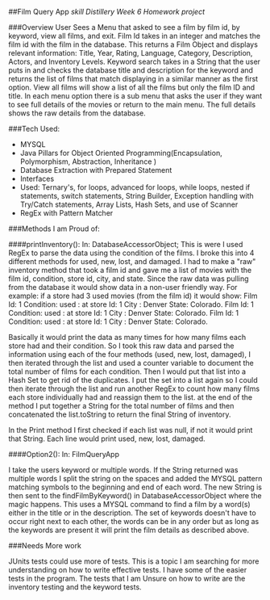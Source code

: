 ##Film Query App
_skill Distillery Week 6 Homework project_

###Overview
User Sees a Menu that asked to see a film by film id, by keyword, view all films, and exit. Film Id takes in an integer and matches the film id with the film in the database. This returns a Film Object and displays relevant information: Title, Year, Rating, Language, Category, Description, Actors, and Inventory Levels. Keyword search takes in a String that the user puts in and checks the database title and description for the keyword and returns the list of films that match displaying in a similar manner as the first option. View all films will show a list of all the films but only the film ID and title. In each menu option there is a sub menu that asks the user if they want to see full details of the movies or return to the main menu. The full details shows the raw details from the database.

###Tech Used:
* MYSQL
* Java Pillars for Object Oriented Programming(Encapsulation, Polymorphism, Abstraction, Inheritance )
* Database Extraction with Prepared Statement
* Interfaces
* Used: Ternary's, for loops, advanced for loops, while loops, nested if statements,
switch statements, String Builder, Exception handling with Try/Catch statements,
Array Lists, Hash Sets, and use of Scanner
* RegEx with Pattern Matcher

###Methods I am Proud of:

####printInventory():
In: DatabaseAccessorObject;
This is were I used RegEx to parse the data using the condition of the films. I broke this into 4 different methods for used, new, lost, and damaged. I had to make a "raw" inventory method that took a film id and gave me a list of movies with the  film id, condition, store id, city, and state. Since the raw data was pulling from the database it would show data in a non-user friendly way. For example: if a store had 3 used movies (from the film id) it would show:
Film Id: 1 Condition: used : at store Id: 1 City : Denver State: Colorado.
Film Id: 1 Condition: used : at store Id: 1 City : Denver State: Colorado.
Film Id: 1 Condition: used : at store Id: 1 City : Denver State: Colorado.

Basically it would print the data as many times for how many films each store had and their condition. So I took this raw data and parsed the information using each of the four methods (used, new, lost, damaged), I then iterated through the list and used a counter variable to document the total number of films for each condition. Then I would put that list into a Hash Set to get rid of the duplicates. I put the set into a list again so I could then iterate through the list and run another RegEx to count how many films each store individually had and reassign them to the list. at the end of the method I put together a String for the total number of films and then concatenated the list.toString to return the final String of inventory.

In the Print method I first checked if each list was null, if not it would print that String. Each line would print used, new, lost, damaged.

####Option2():
In: FilmQueryApp

I take the users keyword or multiple words. If the String returned was multiple words I split the string on the spaces and added the MYSQL pattern matching symbols to the beginning and end of each word. The new String is then sent to the findFilmByKeyword() in DatabaseAccessorObject where the magic happens. This uses a MYSQL command to find a film by a word(s) either in the title or in the description. The set of keywords doesn't have to occur right next to each other, the words can be in any order but as long as the keywords are present it will print the film details as described above.

###Needs More work

JUnits tests could use more of tests. This is a topic I am searching for more understanding on how to write effective tests. I have some of the easier tests in the program. The tests that I am Unsure on how to write are the inventory testing and the keyword tests.
